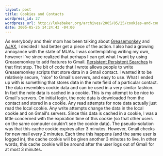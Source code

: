 ```yaml
--- 
layout: post
title: Cookies and Contacts
wordpress_id: 27
wordpress_url: http://lukebaker.org/archives/2005/05/25/cookies-and-contacts/
date: 2005-05-25 14:24:43 -04:00
---
```

As everybody and their mom has been talking about <a href="http://greasemonkey.mozdev.org/">Greasemonkey</a> and <a title="Ajax" href="http://www.adaptivepath.com/publications/essays/archives/000385.php">AJAX</a>, I decided I had better get a piece of the action. I also had a growing annoyance with the state of MUAs. I was contemplating writing my own, however I've since realized that perhaps I can get what I want by using Greasemonkey to add features to Gmail. <a href="http://lukebaker.org/archives/2005/05/25/persistent-persistent-searches/">Persistent Persistent Searches</a> is that first step. The bit of code that I wrote allows people to write Greasemonkey scripts that store data in a Gmail contact. I wanted it to be relatively secure, "nice" to Gmail's servers, and easy to use. What I ended up with is something that stores data in the note field of a particular contact. The data resembles cookie data and can be used in a very similar fashion. In fact the note data is cached in a cookie. This is my attempt to be nice to Gmail's servers. On initial login, the note data is downloaded from the contact and stored in a cookie. Any read attempts for note data actually just read the local cookie. Any write attempts change the data in the local cookie and on Gmail's servers. Since this data is cached in a cookie, I was a little concerned with the expiration time of this cookie (so that other users on the same computer couldn't see the cookie data). The pseudo-solution was that this cache cookie expires after 3 minutes. However, Gmail checks for new mail every 2 minutes. Each time this happens (and the same user is logged in), the cache cookie will be given another 3 minutes to live. In other words, this cache cookie will be around after the user logs out of Gmail for at most 3 minutes.
